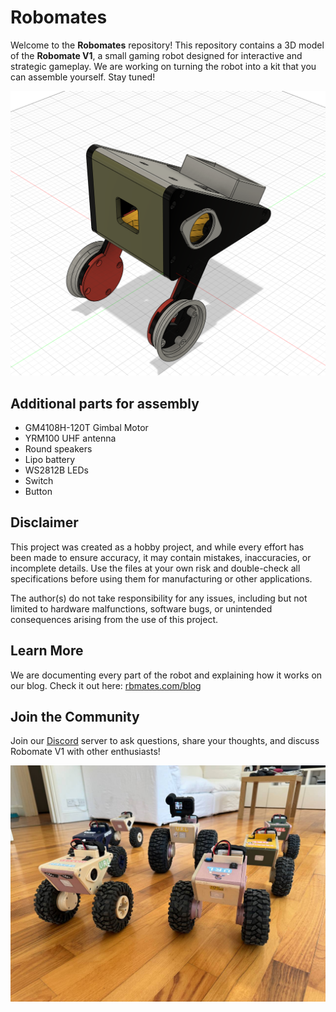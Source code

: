 # Robomates

Welcome to the **Robomates** repository! This repository contains a 3D model of the **Robomate V1**, a small gaming robot designed for interactive and strategic gameplay. We are working on turning the robot into a kit that you can assemble yourself. Stay tuned!

![Robomate V1 CAD](https://github.com/art-rbmates/robomates/blob/main/Robomate%20V1/robomates_v1_cad.png)

## Additional parts for assembly

- GM4108H-120T Gimbal Motor
- YRM100 UHF antenna
- Round speakers
- Lipo battery
- WS2812B LEDs
- Switch
- Button

## Disclaimer

This project was created as a hobby project, and while every effort has been made to ensure accuracy, it may contain mistakes, inaccuracies, or incomplete details. Use the files at your own risk and double-check all specifications before using them for manufacturing or other applications.

The author(s) do not take responsibility for any issues, including but not limited to hardware malfunctions, software bugs, or unintended consequences arising from the use of this project.

## Learn More

We are documenting every part of the robot and explaining how it works on our blog. Check it out here: [rbmates.com/blog](https://rbmates.com/blog)

## Join the Community

Join our [Discord](https://discord.gg/uSednKAp4G) server to ask questions, share your thoughts, and discuss Robomate V1 with other enthusiasts!

![Robomate V1 All](https://github.com/art-rbmates/robomates/blob/main/Robomate%20V1/robomates_v1_all.JPG)
